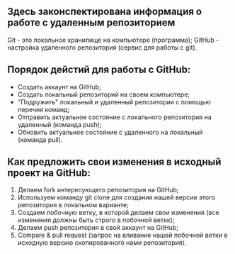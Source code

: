 ## Здесь законспектирована информация о работе с удаленным репозиторием

Git - это локальное хранилище на компьютере (программа);
GitHub - настройка удаленного репозитория (сервис для работы с git).

## Порядок дейстий для работы с GitHub:
* Создать аккаунт на GitHub;
* Создать локальный репозиторий на своем компьютере;
* "Подружить" локальный и удаленный репозитории с помощью перечня команд;
* Отправить актуальное состояние с локального репозитория на удаленный (команда push);
* Обновить актуальное состояние с удаленного на локальный (команда pull).

## Как предложить свои изменения в исходный проект на GitHub:
1. Делаем fork интересующего репозитория на GitHub;
2. Используем команду git clone для создания нашей версии этого репозитория в локальном варианте;
3. Создаем побочную ветку, в которой делаем свои изменения (все изменения должны быть строго в побочной веткк);
4. Делаем push репозитория в свой аккаунт на GitHub;
5. Compare & pull request (запрос на вливание нашей побочной ветки в исходную версию скопированного нами репозитория).
